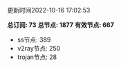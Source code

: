 更新时间2022-10-16 17:02:53

**总订阅: 73**
**总节点: 1877**
**有效节点: 667**
- ss节点: 389
- v2ray节点: 250
- trojan节点: 28
